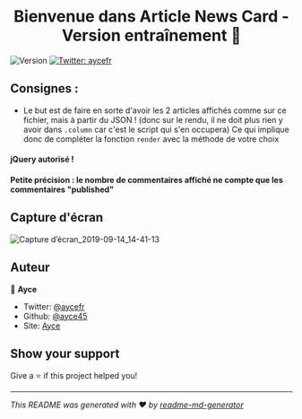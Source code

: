 <h1 align="center">Bienvenue dans Article News Card - Version entraînement 👋</h1>
<p>
  <img alt="Version" src="https://img.shields.io/badge/version-5-blue.svg?cacheSeconds=2592000" />
  <a href="https://twitter.com/aycefr">
    <img alt="Twitter: aycefr" src="https://img.shields.io/twitter/follow/aycefr.svg?style=social" target="_blank" />
  </a>
</p>

## Consignes :
- Le but est de faire en sorte d'avoir les 2 articles affichés comme sur ce fichier, mais à partir du JSON ! (donc sur le rendu, il ne doit plus rien y avoir dans `.column` car c'est le script qui s'en occupera) 
Ce qui implique donc de compléter la fonction `render` avec la méthode de votre choix
#### jQuery autorisé !
#### Petite précision : le nombre de commentaires affiché ne compte que les commentaires "published"


## Capture d'écran
![Capture d’écran_2019-09-14_14-41-13](https://user-images.githubusercontent.com/32338891/64908243-c0ba1000-d6fd-11e9-9310-c4fbdd688307.png)

## Auteur

👤 **Ayce**

* Twitter: [@aycefr](https://twitter.com/aycefr)
* Github: [@ayce45](https://github.com/ayce45)
* Site: [Ayce](ayce.fr)

## Show your support

Give a ⭐️ if this project helped you!

***
_This README was generated with ❤️ by [readme-md-generator](https://github.com/kefranabg/readme-md-generator)_

